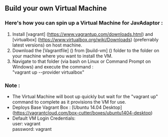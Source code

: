 ## Build your own Virtual Machine

### Here's how you can spin up a Virtual Machine for JavAdaptor :

1. Install [vagrant] (https://www.vagrantup.com/downloads.html) and [virtualbox] (https://www.virtualbox.org/wiki/Downloads) (preferrably latest versions) on host machine.
2. Download the [Vagrantfile] () from [build-vm] () folder to the folder on your machine where you want to install the VM.
3. Navigate to that folder (via bash on Linux or Command Prompt on Windows) and execute the command :  
      "vagrant up --provider virtualbox"

### Note :  
 -  The Virtual Machine will boot up quickly but wait for the "vagrant up" command to complete as it provisions the VM for use.
 -  Deploys Base Vagrant Box : [Ubuntu 14.04 Desktop] (https://vagrantcloud.com/box-cutter/boxes/ubuntu1404-desktop)
 -  Default VM Login Credentials:  
      user: vagrant  
      password: vagrant
